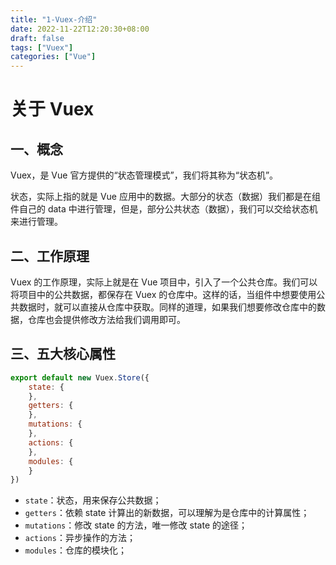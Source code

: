 ```yaml
---
title: "1-Vuex-介绍"
date: 2022-11-22T12:20:30+08:00
draft: false
tags: ["Vuex"]
categories: ["Vue"]
---
```

# 关于 Vuex

## 一、概念

Vuex，是 Vue 官方提供的“状态管理模式”，我们将其称为“状态机”。

状态，实际上指的就是 Vue 应用中的数据。大部分的状态（数据）我们都是在组件自己的 data 中进行管理，但是，部分公共状态（数据），我们可以交给状态机来进行管理。

## 二、工作原理

Vuex 的工作原理，实际上就是在 Vue 项目中，引入了一个公共仓库。我们可以将项目中的公共数据，都保存在 Vuex 的仓库中。这样的话，当组件中想要使用公共数据时，就可以直接从仓库中获取。同样的道理，如果我们想要修改仓库中的数据，仓库也会提供修改方法给我们调用即可。

## 三、五大核心属性

```js
export default new Vuex.Store({
    state: {
    },
    getters: {
    },
    mutations: {
    },
    actions: {
    },
    modules: {
    }
})
```

- `state`：状态，用来保存公共数据；
- `getters`：依赖 state 计算出的新数据，可以理解为是仓库中的计算属性；
- `mutations`：修改 state 的方法，唯一修改 state 的途径；
- `actions`：异步操作的方法；
- `modules`：仓库的模块化；

